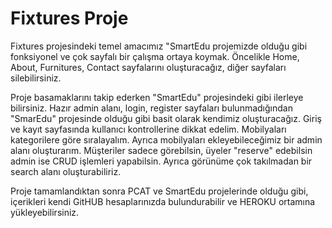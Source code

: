 # Fixtures Proje

Fixtures projesindeki temel amacımız "SmartEdu projemizde olduğu gibi fonksiyonel ve çok sayfalı bir çalışma ortaya koymak. Öncelikle Home, About, Furnitures, Contact sayfalarını oluşturacağız, diğer sayfaları silebilirsiniz.

Proje basamaklarını takip ederken "SmartEdu" projesindeki gibi ilerleye bilirsiniz. Hazır admin alanı, login, register  sayfaları bulunmadığından "SmarEdu" projesinde olduğu gibi basit olarak kendimiz oluşturacağız. Giriş ve kayıt sayfasında kullanıcı kontrollerine dikkat edelim. Mobilyaları kategorilere göre sıralayalım. Ayrıca mobilyaları ekleyebileceğimiz bir admin alanı oluşturarım. Müşteriler sadece görebilsin, üyeler "reserve" edebilsin admin ise CRUD işlemleri yapabilsin. Ayrıca görünüme çok takılmadan bir search alanı oluşturabiliriz.

Proje tamamlandıktan sonra PCAT ve SmartEdu projelerinde olduğu gibi, içerikleri kendi GitHUB hesaplarınızda bulundurabilir ve HEROKU ortamına yükleyebilirsiniz.
